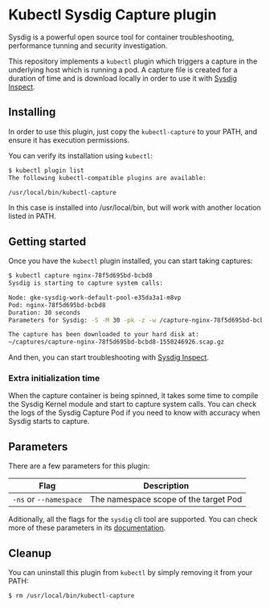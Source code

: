 # Kubectl Sysdig Capture plugin

Sysdig is a powerful open source tool for container troubleshooting, performance
tunning and security investigation.

This repository implements a `kubectl` plugin which triggers a capture in the
underlying host which is running a pod. A capture file is created for a
duration of time and is download locally in order to use it with
[Sysdig Inspect](https://sysdig.com/opensource/inspect/).

## Installing

In order to use this plugin, just copy the `kubectl-capture` to your
PATH, and ensure it has execution permissions.

You can verify its installation using `kubectl`:

```bash
$ kubectl plugin list
The following kubectl-compatible plugins are available:

/usr/local/bin/kubectl-capture
```

In this case is installed into /usr/local/bin, but will work with another
location listed in PATH.

## Getting started

Once you have the `kubectl` plugin installed, you can start taking captures:

```bash
$ kubectl capture nginx-78f5d695bd-bcbd8
Sysdig is starting to capture system calls:

Node: gke-sysdig-work-default-pool-e35da3a1-m8vp
Pod: nginx-78f5d695bd-bcbd8
Duration: 30 seconds
Parameters for Sysdig: -S -M 30 -pk -z -w /capture-nginx-78f5d695bd-bcbd8-1550246926.scap.gz

The capture has been downloaded to your hard disk at:
~/captures/capture-nginx-78f5d695bd-bcbd8-1550246926.scap.gz
```

And then, you can start troubleshooting with [Sysdig Inspect](https://sysdig.com/opensource/inspect/).

### Extra initialization time

When the capture container is being spinned, it takes some time to compile the
Sysdig Kernel module and start to capture system calls. You can check the logs
of the Sysdig Capture Pod if you need to know with accuracy when Sysdig starts
to capture.

## Parameters

There are a few parameters for this plugin:

| Flag                   | Description                           |
|------------------------|---------------------------------------|
| `-ns` or `--namespace` | The namespace scope of the target Pod |


Aditionally, all the flags for the `sysdig` cli tool are supported. You can
check more of these parameters in its
[documentation](https://github.com/draios/sysdig/wiki).

## Cleanup

You can uninstall this plugin from `kubectl` by simply removing it from your
PATH:

```bash
$ rm /usr/local/bin/kubectl-capture
```

